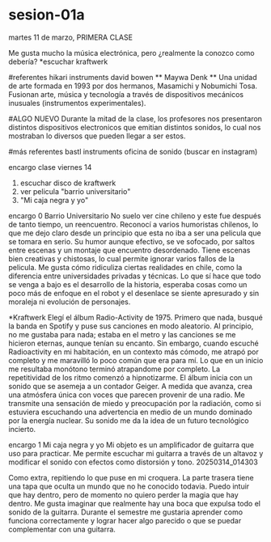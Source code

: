 # sesion-01a
martes 11 de marzo, PRIMERA CLASE

Me gusta mucho la música electrónica, pero ¿realmente la conozco como debería?
*escuchar kraftwerk

#referentes
hikari instruments
david bowen 
** Maywa Denk **
Una unidad de arte formada en 1993 por dos hermanos, Masamichi y Nobumichi Tosa. Fusionan arte, música y tecnología a través de dispositivos mecánicos inusuales (instrumentos experimentales).

#ALGO NUEVO
Durante la mitad de la clase, los profesores nos presentaron distintos dispositivos electronicos que emitian distintos sonidos, lo cual nos mostraban lo diversos que pueden llegar a ser estos.

#más referentes
bastl instruments
oficina de sonido (buscar en instagram)

encargo clase viernes 14
1. escuchar disco de kraftwerk
2. ver pelicula "barrio universitario"
3. "Mi caja negra y yo"

encargo 0
Barrio Universitario No suelo ver cine chileno y este fue después de tanto tiempo, un reencuentro. Reconocí a varios humoristas chilenos, lo que me dejo claro desde un principio que esta no iba a ser una pelicula que se tomara en serio. Su humor aunque efectivo, se ve sofocado, por saltos entre escenas y un montaje que encuentro desordenado. Tiene escenas bien creativas y chistosas, lo cual permite ignorar varios fallos de la pelicula. Me gusta cómo ridiculiza ciertas realidades en chile, como la diferencia entre universidades privadas y técnicas. Lo que sí hace que todo se venga a bajo es el desarrollo de la historia, esperaba cosas como un poco más de enfoque en el robot y el desenlace se siente apresurado y sin moraleja ni evolución de personajes.

*Kraftwerk Elegí el álbum Radio-Activity de 1975. Primero que nada, busqué la banda en Spotify y puse sus canciones en modo aleatorio. Al principio, no me gustaba para nada; estaba en el metro y las canciones se me hicieron eternas, aunque tenían su encanto. Sin embargo, cuando escuché Radioactivity en mi habitación, en un contexto más cómodo, me atrapó por completo y me maravilló lo poco común que era para mí. Lo que en un inicio me resultaba monótono terminó atrapandome por completo. La repetitividad de los ritmo comenzó a hipnotizarme. El álbum inicia con un sonido que se asemeja a un contador Geiger. A medida que avanza, crea una atmósfera única con voces que parecen provenir de una radio. Me transmite una sensación de miedo y preocupación por la radiación, como si estuviera escuchando una advertencia en medio de un mundo dominado por la energía nuclear. Su sonido me da la idea de un futuro tecnológico incierto.

encargo 1 Mi caja negra y yo
Mi objeto es un amplificador de guitarra que uso para practicar. Me permite escuchar mi guitarra a través de un altavoz y modificar el sonido con efectos como distorsión y tono. 20250314_014303

Como extra, repitiendo lo que puse en mi croquera. La parte trasera tiene una tapa que oculta un mundo que no he conocido todavia. Puedo intuir que hay dentro, pero de momento no quiero perder la magia que hay dentro. Me gusta imaginar que realmente hay una boca que expulsa todo el sonido de la guitarra. Durante el semestre me gustaria aprender como funciona correctamente y lograr hacer algo parecido o que se puedar complementar con una guitarra.





